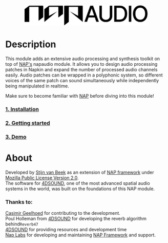 <br>
<p align="center">
  <img width=384 src="manual/media/nap_audio_logo.svg">
</p>

# Description

This module adds an extensive audio processing and synthesis toolkit on top of [NAP's](https://www.napframework.com) napaudio module. It allows you to design audio processing patches in Napkin and expand the number of processed audio channels easily. Audio patches can be wrapped in a polyphonic system, so different voices of the same patch can sound simultaneously while independently being manipulated in realtime.

Make sure to become familiar with [NAP](https://www.napframework.com) before diving into this module!

### [1. Installation](manual/installation.md)
### [2. Getting started](manual/gettingstarted.md)
### [3. Demo](manual/demo.md)

# About

Developed by [Stijn van Beek](https://www.stijnvanbeek.nl) as an extension of [NAP framework](https://www.napframework.com) under [Mozilla Public License Version 2.0](License.txt).
<br>The software for [4DSOUND](https//www.4dsound.net), one of the most advanced spatial audio systems in the world, was built on the foundations of this NAP module.
<br>
### Thanks to:
[Casimir Geelhoed](https://www.casimirgeelhoed.com) for contributing to the development.
<br>Poul Holleman from [4DSOUND](https://www.4dsound.net) for developing the reverb algorithm behind`Reverb47`
<br>[4DSOUND](https://www.4dsound.net) for providing resources and development time
<br>[Nap Labs](https://www.nap-labs.tech) for developing and maintaining [NAP Framework](www.napframework.com) and support. 